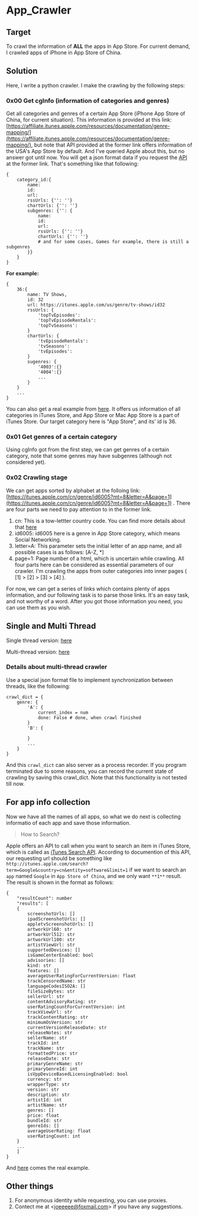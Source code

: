 # App_Crawler

## Target

To crawl the information of **ALL** the apps in App Store. For current demand, I crawled apps of iPhone in App Store of China.

## Solution

Here, I write a python crawler. I make the crawling by the following steps:

### 0x00 Get cgInfo (information of categories and genres)

Get all categories and genres of a certain App Store (iPhone App Store of China, for current situation). This information is provided at this link: [https://affiliate.itunes.apple.com/resources/documentation/genre-mapping/](https://affiliate.itunes.apple.com/resources/documentation/genre-mapping/), but note that API provided at the former link offers information of the USA's App Store by default. And I've queried Apple about this, but no answer got until now.
You will get a json format data if you request the [API](https://itunes.apple.com/WebObjects/MZStoreServices.woa/ws/genres) at the former link. That's something like that following:
```
{
    category_id:{
        name:
        id:
        url:
        rssUrls: {'': ''}
        chartUrls: {'': ''}
        subgenres: {'': {
            name: 
            id: 
            url: 
            rssUrls: {'': ''}
            chartUrls: {'': ''}
            # and for some cases, Games for example, there is still a subgenres
        }}
    }
}

```
**For example:**
```
{
    36:{
        name: TV Shows,
        id: 32
        url: https://itunes.apple.com/us/genre/tv-shows/id32
        rssUrls: {
            'topTvEpisodes':
            'topTvEpisodeRentals':
            'topTvSeasons':
        }
        chartUrls: {
            'tvEpisodeRentals': 
            'tvSeasons':
            'tvEpisodes':
        }
        sugenres: {
            '4003':{}
            '4004':{}
            ...
        }
    }
    ...
}
```
You can also get a real example from [here](https://raw.githubusercontent.com/Joeeyy/app_crawler/master/cgInfoFile.txt). It offers us information of all categories in iTunes Store, and App Store or Mac App Store is a part of iTunes Store. Our target category here is "App Store", and its' id is 36.

### 0x01 Get genres of a certain category

Using cgInfo got from the first step, we can get genres of a certain category, note that some genres may have subgenres (although not considered yet).

### 0x02 Crawling stage

We can get apps sorted by alphabet at the folloing link: [https://itunes.apple.com/cn/genre/id6005?mt=8&letter=A&page=1](https://itunes.apple.com/cn/genre/id6005?mt=8&letter=A&page=1) .
There are four parts we need to pay attention to in the former link.
1. cn: This is a tow-lettter country code. You can find more details about that [here](https://en.wikipedia.org/wiki/ISO_3166-1_alpha-2)
2. id6005: id6005 here is a genre in App Store category, which means Social Networking.
3. letter=A: This parameter sets the initial letter of an app name, and all possible cases is as follows: [A-Z, *]
4. page=1: Page number of a html, which is uncertain while crawling.
All four parts here can be considered as essential parameters of our crawler. I'm crawling the apps from outer categories into inner pages ( [1] > [2] > [3] > [4] ). 

For now, we can get a series of links which contains plenty of apps information, and our following task is to parse those links. It's an easy task, and not worthy of a word. After you got those information you need, you can use them as you wish.

## Single and Multi Thread
Single thread version: [here](https://github.com/Joeeyy/app_crawler/blob/master/app_crawler.py) 

Multi-thread version: [here](https://github.com/Joeeyy/app_crawler/blob/master/mul_app_crawler.py)

### Details about multi-thread crawler

Use a special json format file to implement synchronization between threads, like the following:
```
crawl_dict = {
    genre: {
        'A': {
            current_index = num
            done: False # done, when crawl finished
        }
        'B': {

        }
        ...
    }
}
```
And this `crawl_dict` can also server as a process recorder. If you program terminated due to some reasons, you can record the current state of crawling by saving this crawl_dict. Note that this functionality is not tested till now.  

## For app info collection

Now we have all the names of all apps, so what we do next is collecting informatio of each app and save those information. 
> How to Search?

Apple offers an API to call when you want to search an item in iTunes Store, which is called as [iTunes Search API](https://affiliate.itunes.apple.com/resources/documentation/itunes-store-web-service-search-api/). According to documention of this API, our requesting url should be something like `http://itunes.apple.com/search?term=Google&country=cn&entity=software&limit=1` if we want to search an `app` named `Google` in `App Store of China`, and we only want `**1**` result. The result is shown in the format as follows:
```
{
    "resultCount": number
    "results": [
    {
        screenshotUrls: []
        ipadScreenshotUrls: []
        appletvScreenshotUrls: []
        artworkUrl60: str
        artworkUrl512: str
        artworkUrl100: str
        artistViewUrl: str
        supportedDevices: []
        isGameCenterEnabled: bool
        advisories: []
        kind: str
        features: []
        averageUserRatingForCurrentVersion: float
        trackCensoredName: str
        languageCodesISO2A: []
        fileSizeBytes: str
        sellerUrl: str
        contentAdvisoryRating: str
        userRatingCountForCurrentVersion: int
        trackViewUrl: str
        trackContentRating: str
        minimumOsVersion: str
        currentVersionReleaseDate: str
        releaseNotes: str
        sellerName: str
        trackId: int 
        trackName: str
        formattedPrice: str
        releaseDate: str
        primaryGenreName: str
        primaryGenreId: int
        isVppDeviceBasedLicensingEnabled: bool
        currency: str
        wrapperType: str
        version: str
        description: str
        artistId: int
        artistName: str
        genres: []
        price: float
        bundleId: str
        genreIds: []
        averageUserRating: float
        userRatingCount: int
    }
    ...
    ]
}
```
And [here](https://github.com/Joeeyy/app_crawler/blob/master/app_info_of_google.txt) comes the real example.


## Other things

1. For anonymous identity while requesting, you can use proxies.
2. Contect me at <[joeeeee@foxmail.com](joeeeee@foxmail.com)> if you have any suggestions. 
